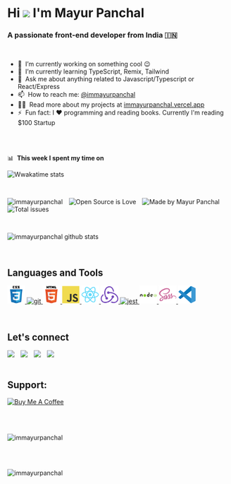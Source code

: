 <h1>Hi <img src="https://media.giphy.com/media/hvRJCLFzcasrR4ia7z/giphy.gif" width="5%"> I'm Mayur Panchal</h1>
<h3>A passionate front-end developer from India 🇮🇳</h3>
<br/>

- 🔭 &nbsp;I’m currently working on something cool :wink:
- 🌱 &nbsp;I’m currently learning TypeScript, Remix, Tailwind
- 💬 &nbsp;Ask me about anything related to Javascript/Typescript or React/Express
- 📫 &nbsp;How to reach me: [@immayurpanchal](https://twitter.com/immayurpanchal)
- 👨‍💻 &nbsp;Read more about my projects at [immayurpanchal.vercel.app](https://immayurpanchal.vercel.app)
- ⚡ &nbsp;Fun fact: I :heart: programming and reading books. Currently I'm reading $100 Startup
<br/>
<br/>

📊 &nbsp;**This week I spent my time on**

![Wwakatime stats](https://github-readme-stats.vercel.app/api/wakatime?username=immayurpanchal&hide_title=true&hide_border=true&langs_count=5&bg_color=00000000&text_color=777)

<br/>
<p>
  <img style='margin-right: 10px' src="https://komarev.com/ghpvc/?username=immayurpanchal" alt="immayurpanchal" /> 
  <img style='margin-right: 10px' src='https://img.shields.io/badge/OpenSource-%F0%9F%92%99-brightgreen' alt='Open Source is Love'> 
  <img style='margin-right: 10px' src='https://img.shields.io/badge/Made%20by-Mayur%20Panchal-important' alt='Made by Mayur Panchal' />
  <img src='https://img.shields.io/github/issues/immayurpanchal/immayurpanchal' alt='Total issues' />
</p>
<br/>

<p>
  <img
    src='https://github-readme-stats.vercel.app/api?username=immayurpanchal&count_private=true&show_icons=true&bg_color=151515&theme=dark'
    alt='immayurpanchal github stats' />
</p>
<br/>
<h2>Languages and Tools</h2>
<p align="left"> 
<a title="CSS" href="https://www.w3schools.com/css/" target="_blank"> 
  <img src="https://raw.githubusercontent.com/devicons/devicon/master/icons/css3/css3-original-wordmark.svg" alt="css3" width="40" height="40" /> 
</a> 
<a title="Git" href="https://git-scm.com/" target="_blank"> 
  <img src="https://www.vectorlogo.zone/logos/git-scm/git-scm-icon.svg" alt="git" width="40" height="40" /> 
</a> 
<a title="HTML" href="https://www.w3.org/html/" target="_blank"> 
  <img src="https://raw.githubusercontent.com/devicons/devicon/master/icons/html5/html5-original-wordmark.svg" alt="html5" width="40" height="40" /> 
</a> 
<a title="JavaScript" href="https://developer.mozilla.org/en-US/docs/Web/JavaScript" target="_blank"> 
  <img src="https://raw.githubusercontent.com/devicons/devicon/master/icons/javascript/javascript-original.svg" alt="javascript" width="40" height="40" /> 
</a> 
<a title="React" href="https://reactjs.org/" target="_blank"> 
  <img src="https://raw.githubusercontent.com/devicons/devicon/master/icons/react/react-original.svg" alt="React" width="40" height="40" /> 
</a> 
<a title="Redux" href="https://redux.js.org/" target="_blank"> 
  <img src="https://raw.githubusercontent.com/devicons/devicon/master/icons/redux/redux-original.svg" alt="Redux" width="40" height="40" /> 
</a> 
<a title="Jest" href="https://jestjs.io" target="_blank"> 
  <img src="https://www.vectorlogo.zone/logos/jestjsio/jestjsio-icon.svg" alt="jest" width="40" height="40" /> 
</a> 
<a title="Node.js" href="https://nodejs.org" target="_blank"> 
  <img src="https://raw.githubusercontent.com/devicons/devicon/master/icons/nodejs/nodejs-original-wordmark.svg" alt="nodejs" width="40" height="40" /> 
</a> 
<a title="Sass/SCSS" href="https://sass-lang.com" target="_blank"> 
  <img src="https://raw.githubusercontent.com/devicons/devicon/master/icons/sass/sass-original.svg" alt="sass" width="40" height="40" /> 
</a> 
<a title="VSCode" href="https://sass-lang.com" target="_blank"> 
  <img src="https://raw.githubusercontent.com/devicons/devicon/master/icons/vscode/vscode-original.svg" alt="VSCode" width="40" height="40" /> 
</a> 
</p>
<br/>
<h2> Let's connect </h2>
<div style='margin-top: 10px'>
  <a href="https://twitter.com/immayurpanchal"><img style='margin-right: 10px' width='auto' height='20px'
      src='https://ik.imagekit.io/immayurpanchal/Portfolio/twitter-seeklogo.com_n76COVB9n6.svg' /></a>
  <a href="https://facebook.com/immayurpanchal"><img style='margin-right: 10px' width='auto' height='20px'
      src='https://ik.imagekit.io/immayurpanchal/Portfolio/facebook-2_GorFqYO6yy.svg' /></a>
  <a href="https://instagram.com/immayurpanchal"><img height='20px' style='margin-right: 10px' width='auto'
      src='https://ik.imagekit.io/immayurpanchal/Portfolio/instagram-2016_Yx6Zx-gv_s.svg' /></a>
  <a href="https://github.com/immayurpanchal"><img height='20px' style='margin-right: 10px' width='auto'
      src='https://ik.imagekit.io/immayurpanchal/Portfolio/github-1_ma2qvGuCN.svg' /></a>
</div>

<br/>
<h2 align="left">Support:</h2>
<p><a href="https://www.buymeacoffee.com/immayurpanchal" target="_blank"><img src="https://cdn.buymeacoffee.com/buttons/v2/default-red.png" alt="Buy Me A Coffee" height="60" width="217" style="height: 60px !important;width: 217px !important;" ></a></p><br><br>

<p><img align="center" src="https://github-readme-stats.vercel.app/api/top-langs?username=immayurpanchal&show_icons=true&locale=en&layout=compact&langs_count=10&bg_color=151515&text_color=fff&icon_color=fff&title_color=fff" alt="immayurpanchal" /></p>

<br />

<br />

<p><img align="center" src="https://github-readme-streak-stats.herokuapp.com/?user=immayurpanchal&theme=dark" alt="immayurpanchal" /></p>
